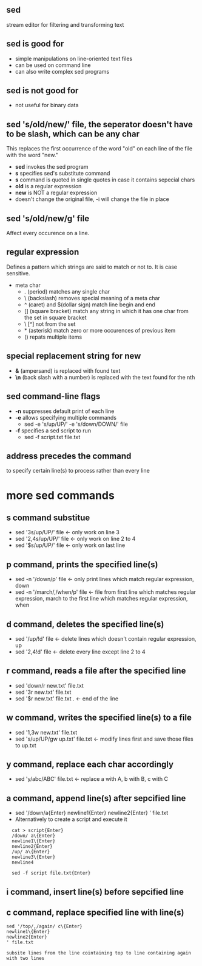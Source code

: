 sed
---
stream editor for filtering and transforming text


sed is good for
---------------
- simple manipulations on line-oriented text files
- can be used on command line
- can also write complex sed programs


sed is not good for
-------------------
- not useful for binary data


sed 's/old/new/' file, the seperator doesn't have to be slash, which can be any char
------------------------------------------------------------------------------------
This replaces the first occurrence of the word "old" on each line of the file with the word "new."
- **sed** invokes the sed program
- **s** specifies sed's substitute command
- **s** command is quoted in single quotes in case it contains sepecial chars
- **old** is a regular expression
- **new** is NOT a regular expression
- doesn't change the original file, -i will change the file in place

sed 's/old/new/g' file
----------------------
Affect every occurence on a line.

regular expression
------------------
Defines a pattern which strings are said to match or not to. It is case sensitive.

- meta char
    - . (period) matches any single char
    - \\ (backslash) removes special meaning of a meta char
    - ^ (caret) and $(dollar sign) match line begin and end
    - \[] (square bracket) match any string in which it has one char from the set in square bracket
    - \ [^] not from the set
    - \* (asterisk) match zero or more occurences of previous item
    - () repats  multiple items

special replacement string for new
----------------------------------
- **&** (ampersand) is replaced with found text
- **\n** (back slash with a number) is replaced with the text found for the nth


sed command-line flags
----------------------
- **-n** suppresses default print of each line
- **-e** allows specifying multiple commands
    - sed -e 's/up/UP/' -e 's/down/DOWN/' file
- **-f** specifies a sed script to run
    - sed -f script.txt file.txt

address precedes the command
----------------------------
to specify certain line(s) to process rather than every line

more sed commands
=================

**s** command substitue
-----------------------
- sed '3s/up/UP/' file <- only work on line 3
- sed '2,4s/up/UP/' file <- only work on line 2 to 4
- sed '$s/up/UP/' file <- only work on last line

**p** command, prints the specified line(s)
------------------------------------
- sed -n '/down/p' file <- only print lines which match regular expression, down
- sed -n '/march/,/when/p' file <- file from first line which matches regular expression, march to the first line which matches regular expression, when

**d** command, deletes the specified line(s)
-------------------------------------
- sed '/up/!d' file <- delete lines which doesn't contain regular expression, up
- sed '2,4!d' file <- delete every line except line 2 to 4

**r** command, reads a file after the specified line
---------------------------------------------
- sed 'down/r new.txt' file.txt 
- sed '3r new.txt' file.txt
- sed '$r new.txt' file.txt . <- end of the line


**w** command, writes the specified line(s) to a file
----------------------------------------------
- sed '1,3w new.txt' file.txt
- sed 's/up/UP/gw up.txt' file.txt <- modify lines first and save those files to up.txt

**y** command, replace each char accordingly
-----------------------------------
- sed 'y/abc/ABC' file.txt <- replace a with A, b with B, c with C

**a** command, append line(s) after sepcified line
-------------------------------------------------
- sed '/down/a\{Enter}
  newline1\{Enter}
  newline2{Enter}
  ' file.txt
- Alternatively to create a script and execute it
```
  cat > script{Enter}
  /down/ a\{Enter}
  newline1\{Enter}
  newline2{Enter}
  /up/ a\{Enter}
  newline3\{Enter}
  newline4
```
```
  sed -f script file.txt{Enter}
```  
**i** command, insert line(s) before sepcified line  
------------------------------------------

**c** command, replace specified line with line(s)  
------------------------------------------
```
sed '/top/,/again/ c\{Enter}
newline1\{Enter}
newline2{Enter}
' file.txt

subsite lines from the line cointaining top to line containing again
with two lines
```


